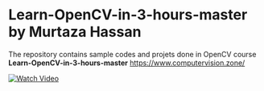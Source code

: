 # Learn-OpenCV-in-3-hours-master by Murtaza Hassan
The repository contains sample codes and projets done in OpenCV course **Learn-OpenCV-in-3-hours-master**
https://www.computervision.zone/

[![Watch Video](https://github.com/RIT-MESH/Deep-learning-and-Computer-Vision-projects/blob/main/1Learn-OpenCV-in-3-hours-master/Resources/Thumbnail.jpg)](https://www.youtube.com/watch?v=WQeoO7MI0Bs)
